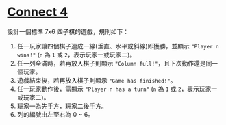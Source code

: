 # [Connect 4](https://www.codewars.com/kata/connect-4/)

設計一個標準 7x6 四子棋的遊戲，規則如下：

1. 任一玩家讓四個棋子連成一線(垂直、水平或斜線)即獲勝，並顯示 `"Player n wins!"` (`n` 為 `1` 或 `2`，表示玩家一或玩家二)。
2. 任一列全滿時，若再放入棋子則顯示 `"Column full!"`，且下次動作還是同一個玩家。
3. 遊戲結束後，若再放入棋子則顯示 `"Game has finished!"`。
4. 任一玩家動作後，需顯示 `"Player n has a turn"` (`n` 為 `1` 或 `2`，表示玩家一或玩家二)。
5. 玩家一為先手方，玩家二後手方。
6. 列的編號由左至右為 0 ~ 6。
